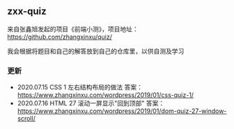 ## zxx-quiz

来自张鑫旭发起的项目《前端小测》，项目地址：https://github.com/zhangxinxu/quiz/

我会根据将题目和自己的解答放到自己的仓库里，以供自测及学习

### 更新

+ 2020.07.15 CSS 1 左右结构布局的做法  答案：https://www.zhangxinxu.com/wordpress/2019/01/css-quiz-1/
+ 2020.07.16 HTML 27 滚动一屏显示"回到顶部"  答案：https://www.zhangxinxu.com/wordpress/2019/01/dom-quiz-27-window-scroll/